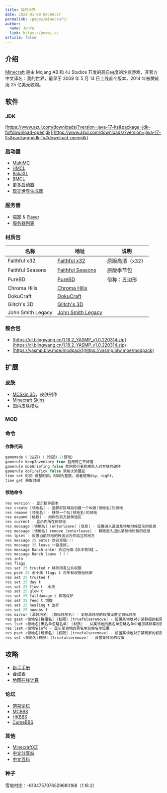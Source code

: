```yaml
---
title: 我的世界
date: 2023-01-09 00:04:57
permalink: /pages/minecraft/
author: 
  name: JunYu
  link: https://yuwei.cc
article: false
---
```

## 介绍
[Minecraft](https://minecraft.net/) 是由 Mojang AB 和 4J Studios 开发的高自由度的沙盒游戏，非官方中文译名：我的世界，最早于 2009 年 5 月 13 日上线首个版本，2014 年被微软用 25 亿美元收购。

## 软件
### JDK
[https://www.azul.com/downloads/?version=java-17-lts&package=jdk-fx#download-openjdk](https://www.azul.com/downloads/?version=java-17-lts&package=jdk-fx#download-openjdk)

### 启动器
- [MultiMC](https://github.com/MultiMC/Launcher)
- [HMCL](https://github.com/huanghongxun/HMCL/releases)
- [BakaXL](http://www.bakaxl.com/)
- [BMCL](https://www.bangbang93.com/category/5/bmcl)
- [更多启动器](http://www.mcbbs.net/forum.php?mod=forumdisplay&fid=43&filter=typeid&typeid=908)
- [现实世界生成器](http://www.chunkmapper.com/download.html)

### 服务器
- [喵窝](https://nyaa.cat/) & [Player](https://i.nyaa.cat/player/6d3720c28ed44772a7b75003031397b5)
- [服务器列表](http://www.mcbbs.net/forum-server-1.html)

### 材质包
| 名称 | 地址 | 说明 |
| --- | --- | --- |
| Faithful x32 | [Faithful x32](https://minecraft.curseforge.com/projects/faithful-32x) | 原版高清（x32） |
| Faithful Seasons | [Faithful Seasons](https://minecraft.curseforge.com/projects/seasons-addon-for-faithful) | 原版季节包 |
| PureBD | [PureBD](https://bdcraft.net/downloads/) | 俗称：五边形 |
| Chroma Hills | [Chroma Hills](http://www.chromahills.com/) |  |
| DokuCraft | [DokuCraft](https://www.dokucraft.co.uk/) |  |
| Glitch's 3D | [Glitch's 3D](http://www.planetminecraft.com/texture_pack/glitchs-3d-addons-pack-19/) |  |
| John Smith Legacy | [John Smith Legacy](https://www.johnsmithlegacy.co.uk/) |  |

### 整合包
- [https://dl.blingwang.cn/1.18.2_YASMP_v1.0.220314.zip](https://dl.blingwang.cn/1.18.2_YASMP_v1.0.220314.zip)
- [https://yasmp.blw.moe/modpack](https://yasmp.blw.moe/modpack)

## 扩展
### 皮肤
- [MCSkin 3D](https://www.planetminecraft.com/mod/mcskin3d/)，皮肤制作
- [Minecraft Skins](http://www.minecraftskins.net/)
- [国内皮肤模块](http://www.skinme.cc/)

### MOD

### 命令
#### 作弊代码
```java
gamemode 0（生存）1（创造）2(冒险）
gamerule keepInventory true 启用死亡不掉落
gamerule mobGriefing false 禁用爬行者和末影人对方块的破坏
gamerule doFireTick false 禁用火势蔓延
time set 时间 调整时间，时间为整数，或者使用day，night。
time get 获取时间
```

#### 领地命令
```java
res version - 显示插件版本
res create [领地名] - 选择好区域后创建一个叫做[领地名]的领地
res remove [领地名] - 移除一个叫[领地名]的领地
res expand [格数] - 向你的前方延伸选区
res current - 显示你所在的领地
res message [领地名] [enterleave] [信息] - 设置进入退出某领地时候显示的信息
res message [领地名] remove [enterleave] - 移除进入退出某领地时候的信息
res tpset - 设置当前领地的传送点为你站立的地方
res message 25 enter 欢迎光临!!!
res message 25 leave 一路走好…
res message Ranch enter 欢迎光临【永丰牧场】…
res message Ranch leave ！！！
res info
res flags
res set 25 trusted r 移除所有公共权限
res pset 25 余小炜 flags t 将所有权限给玩家
res set 25 trusted f
res set 25 day t
res set 25 flow t  水流
res set 25 glow t 
res set 25 falldamage t 摔落保护
res set 25 feed t 饱腹
res set 25 healing t 治疗
res set 25 nomobs f
res mirror [源领地名] [目标领地名] - 复制源领地的权限设置至目标领地
res gset <领地名[群组名] [权限] [truefalseremove] - 设置某领地对于某群组的权限
res lset <领地名[黑名单忽略名单] [材质] - 从某领地的黑名单忽略名单中增加移除某材质
res lset <领地名info - 显示某领地的黑名单忽略名单设置
res pset <领地名[玩家名] [权限] [truefalseremove] - 设置某领地对于某玩家的权限
res set <领地名[权限] [truefalseremove] - 设置某领地的权限
```

## 攻略
- [新手手册](http://mc.netease.com/zt/xssc/)
- [合成表](http://mc.netease.com/zt/hcb/)
- [地图在线计算](http://chunkbase.com/apps/)

### 论坛
- [网易论坛](http://mc.netease.com/)
- [MCBBS](http://www.mcbbs.net/forum.php)
- [HKBBS](https://www.minecraft-hk.com/)
- [CurseBBS](http://www.minecraftforum.net/)

### 其他
- [MinecraftXZ](http://www.minecraftxz.com/)
- [中文分享站](http://www.secretmine.net/)
- [中文百科](http://minecraft-zh.gamepedia.com/Minecraft_Wiki)

### 种子
雪地村庄：-6134757076529680168（1.18.2）
